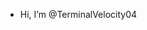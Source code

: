 - Hi, I’m @TerminalVelocity04


<!---
TerminalVelocity04/TerminalVelocity04 is a ✨ special ✨ repository because its `README.md` (this file) appears on your GitHub profile.
You can click the Preview link to take a look at your changes.
--->
